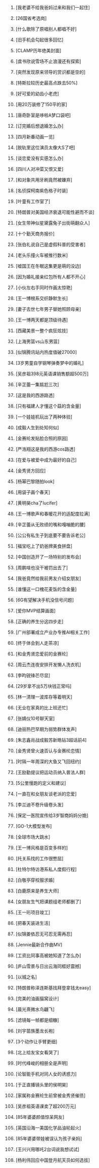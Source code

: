 1. [我老婆不给我爸妈过来和我们一起住]
1. [26国省考选岗]
1. [什么歌除了原唱别人都唱不好]
1. [旧手机会勾起很多回忆]
1. [CLAMP历年绝美封面]
1. [虞书欣说雪场不止浪漫还有探索]
1. [突然发现原来领导的赏识都是空的]
1. [特斯拉较历史最高点跌去50%]
1. [好可爱的幼齿小老虎]
1. [用20万装修了150平的家]
1. [唐奇卧室是哆啦A梦口袋吧]
1. [订完婚后想退婚怎么办]
1. [四月新番动画一览]
1. [脱轨里这位演员太像大S了吧]
1. [谈恋爱没有实感怎么办]
1. [四川人对冲菜又恨又爱]
1. [和对象共用牙刷竟然被嫌弃]
1. [名侦探柯南紫色格子时装]
1. [叶童有工作室了]
1. [特朗普对美国经济衰退可能性避而不谈]
1. [女生带神似星黛露兔子出街萌翻众人]
1. [十个勤天商务报价]
1. [张伯礼说自己是虚假科普的受害者]
1. [老头乐撞火车被推行数米]
1. [嘘国王在冬眠这集更是萌的没边]
1. [因为婚礼接亲红包所有人都不开心]
1. [小伙左右手同时作画太惊艳]
1. [王一博根系交织静默生长]
1. [妻子去世七年男子替她照顾母亲]
1. [王一博两天都是顶级待遇]
1. [西藏美景一整个疯狂炫技]
1. [上海男篮vs山东男篮]
1. [似锦腾讯站内热度值破27000]
1. [3岁男童自学钢琴弹奏梦中的婚礼]
1. [吴彦祖398元英语课销售额超500万]
1. [辛芷蕾一集尴尬三次]
1. [这是我的西游路透]
1. [只有福建人才懂这个菇的含金量]
1. [一个娃娃机玩出了两种体验]
1. [成毅人生到处知何似]
1. [金赛纶发贴脸合照的原因]
1. [严浩翔这是我的西游cos路透]
1. [在爱与被爱中成为最好的自己]
1. [金秀贤方回应]
1. [杨幂巴黎随拍look]
1. [用袋子画个春天]
1. [黄明昊cha了lucifer]
1. [王一博歌声和春暖花开的适配度拉满]
1. [辛芷蕾从无败绩的嘴和嘎嘣脆的腰]
1. [公公有私生子到底要不要告诉老公]
1. [福宝吃上了奶爸牌美食拼盘]
1. [中国创造开了一场特别的发布会]
1. [周鹏啥也没干被罚出去了]
1. [我爸竟然给我前男友介绍女朋友]
1. [谁懂这一口槐花麦饭的含金量]
1. [6G有望解决手机没信号问题]
1. [爱你MVP结算画面]
1. [正确的养生分这四步走]
1. [广州部署成立产业办专推AI相关工作]
1. [终于体会到人走茶凉]
1. [和金秀贤恋爱前的金赛纶]
1. [周云杰连夜安排开发懒人洗衣机]
1. [李昀锐锋芒尽显]
1. [29岁拿不出5万块钱正常吗]
1. [林一清理一波库存等着明天]
1. [无业在家真的比上班还忙]
1. [张婧仪10号聊天室]
1. [迪丽热巴早期为弱势群体发声]
1. [朱志鑫肖战成毅苏新皓钻3超话前4]
1. [金秀贤曾火速否认与金赛纶恋情]
1. [时隔一年周深的大鱼又飞回纽约]
1. [王励勤提议把运动员纳入普法人群]
1. [5公里慢跑的定义和建议]
1. [一直在和女朋友谈老派的恋爱]
1. [李兰迪不卷升级卷头发]
1. [保定一医院宣传给3岁智商妈妈分娩]
1. [GO-1大模型发布]
1. [全球市场大跳水]
1. [王一博风格是百变多样的]
1. [托关系找的工作很憋屈]
1. [杜特尔特访港系私人度假行程]
1. [白敬亭穿校服求婚]
1. [白鹿原来是养生大师]
1. [女朋友生气把课题组老师都删了]
1. [王一珩项目竣工]
1. [把春天装进生活]
1. [似锦姜依忍无可忍无需再忍]
1. [Jennie最新合作曲MV]
1. [工资比同事高被她知道了怎么办]
1. [庐山雪景与日出云海同框好震撼]
1. [以城之名]
1. [特朗普称泽连斯基找拜登拿钱太easy]
1. [完美的油画猫窝设计]
1. [晨光熹微水鸟翩飞]
1. [滤镜每一帧都是细糠]
1. [刘宇苗族墨龙长袍]
1. [3个动作让手臂更细]
1. [北上给友宝女看哭了]
1. [时代峰峻的相册全是声明]
1. [论智能手机对同人女的诱惑力]

1. [于正直播镜头里的侯明昊]
1. [家属称金赛纶生前曾被金秀贤催债]
1. [吴彦祖英语课卖了超200万元]
1. [85年婆婆颜值惊呆网友]
1. [英国沿海一美国化学品油轮起火]

1. [85年婆婆带娃被误认为孩子亲妈]
1. [王兴兴用哪吒2台词说我想试试]
1. [杨利伟回应中国登月航天员如何选拔]

